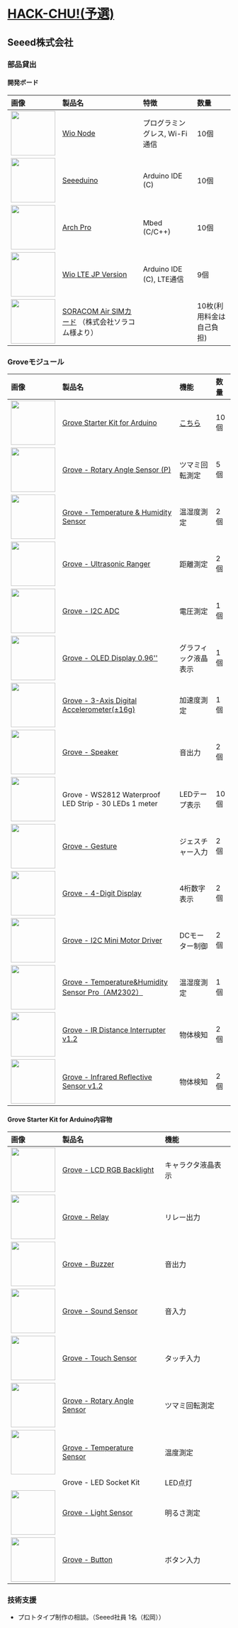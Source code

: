 # [HACK-CHU!(予選)](http://www.ctv.co.jp/hackathon2018/)

## Seeed株式会社

### 部品貸出

#### 開発ボード

|画像|製品名|特徴|数量|
|:--|:--|:--|:--|
|<img src="https://statics3.seeedstudio.com/seeed/img/2016-06/SqOcKOIx7VWCSQYTBcR5pDyz.jpg" width="100">|[Wio Node](https://www.seeedstudio.com/Wio-Node-p-2637.html)|プログラミングレス, Wi-Fi通信|10個|
|<img src="https://statics3.seeedstudio.com/images/product/102010026%201.jpg" width="100">|[Seeeduino](https://www.seeedstudio.com/Seeeduino-V4.2-p-2517.html)|Arduino IDE (C)|10個|
|<img src="https://statics3.seeedstudio.com/images/product/arch%20pro.jpg" width="100">|[Arch Pro](https://www.seeedstudio.com/Arch-Pro-p-1677.html)|Mbed (C/C++)|10個|
|<img src="https://soracom.jp/img/products_wio_lte.png" width="100">|[Wio LTE JP Version](https://soracom.jp/products/wio_lte/)|Arduino IDE (C), LTE通信|9個|
|<img src="https://soracom.jp/img/products_sim.png" width="100">|[SORACOM Air SIMカード](https://soracom.jp/services/air/cellular/) （株式会社ソラコム様より）||10枚(利用料金は自己負担)|

### Groveモジュール

|画像|製品名|機能|数量|
|:--|:--|:--|:--|
|<img src="https://statics3.seeedstudio.com/product/Grove%20Starter%20Kit%20V3_03.jpg" width="100">|[Grove Starter Kit for Arduino](https://www.seeedstudio.com/Grove-Starter-Kit-for-Arduino-p-1855.html)|[こちら](https://gist.github.com/matsujirushi/c876da75257da4ece1f743274668f6dd#grove-starter-kit-for-arduino内容物)|10個|
|<img src="https://statics3.seeedstudio.com/images/product/GroveRotaryP.jpg" width="100">|[Grove - Rotary Angle Sensor (P)](https://www.seeedstudio.com/Grove-Rotary-Angle-Sensor%28P%29-p-1242.html)|ツマミ回転測定|5個|
|<img src="https://statics3.seeedstudio.com/images/101020011%201.jpg" width="100">|[Grove - Temperature & Humidity Sensor](https://www.seeedstudio.com/Grove-Temperature-%26-Humidity-Sensor-p-745.html)|温湿度測定|2個|
|<img src="https://statics3.seeedstudio.com/seeed/img/2016-09/kIyY21sbC6ct7JYzCWf1mAPs.jpg" width="100">|[Grove - Ultrasonic Ranger](https://www.seeedstudio.com/Grove-Ultrasonic-Ranger-p-960.html)|距離測定|2個|
|<img src="https://statics3.seeedstudio.com/images/103020013%201.jpg" width="100">|[Grove - I2C ADC](https://www.seeedstudio.com/Grove-I2C-ADC-p-1580.html)|電圧測定|1個|
|<img src="https://statics3.seeedstudio.com/seeed/img/2016-09/RfiiaySPfAWrtPqmFhC1Co4u.jpg" width="100">|[Grove - OLED Display 0.96''](https://www.seeedstudio.com/Grove-OLED-Display-0.96%22-p-781.html)|グラフィック液晶表示|1個|
|<img src="https://statics3.seeedstudio.com/images/101020054%201.jpg" width="100">|[Grove - 3-Axis Digital Accelerometer(±16g)](https://www.seeedstudio.com/Grove-3-Axis-Digital-Accelerometer%28%C2%B116g%29-p-1156.html)|加速度測定|1個|
|<img src="https://statics3.seeedstudio.com/images/product/Grove%20Speaker.jpg" width="100">|[Grove - Speaker](https://www.seeedstudio.com/Grove-Speaker-p-1445.html)|音出力|2個|
|<img src="https://statics3.seeedstudio.com/images/product/Waterproof%20Flexi-Strip%20144%20LED.jpg" width="100">|Grove - WS2812 Waterproof LED Strip - 30 LEDs 1 meter|LEDテープ表示|10個|
|<img src="https://statics3.seeedstudio.com/seeed/img/2016-08/5dxWtS1rxWLzukUaHBvGoIG9.jpg" width="100">|[Grove - Gesture](https://www.seeedstudio.com/Grove-Gesture%EF%BC%88PAJ7620U2%EF%BC%89-p-2463.html)|ジェスチャー入力|2個|
|<img src="https://statics3.seeedstudio.com/images/product/4-Digital%20Display.jpg" width="100">|[Grove - 4-Digit Display](https://www.seeedstudio.com/Grove-4-Digit-Display-p-1198.html)|4桁数字表示|2個|
|<img src="https://statics3.seeedstudio.com/images/product/105020010%202.jpg" width="100">|[Grove - I2C Mini Motor Driver](https://www.seeedstudio.com/Grove-I2C-Mini-Motor-Driver-p-2508.html)|DCモーター制御|2個|
|<img src="https://statics3.seeedstudio.com/images/101020019%201.jpg" width="100">|[Grove - Temperature&Humidity Sensor Pro（AM2302）](https://www.seeedstudio.com/Grove-Temperature%26Humidity-Sensor-Pro%EF%BC%88AM2302%EF%BC%89-p-838.html)|温湿度測定|1個|
|<img src="https://statics3.seeedstudio.com/seeed/img/2016-11/OJJdPyilNKzdBtk5It5klZse.jpg" width="100">|[Grove - IR Distance Interrupter v1.2](https://www.seeedstudio.com/Grove-IR-Distance-Interrupter-v1.2-p-2767.html)|物体検知|2個|
|<img src="https://statics3.seeedstudio.com/seeed/img/2017-01/mKHwWAvntUZM5MoCiEaDJRSb.jpg" width="100">|[Grove - Infrared Reflective Sensor v1.2](https://www.seeedstudio.com/Grove-Infrared-Reflective-Sensor-v1.2-p-2791.html)|物体検知|2個|


#### Grove Starter Kit for Arduino内容物

|画像|製品名|機能|
|:--|:--|:--|
|<img src="https://statics3.seeedstudio.com/images/104030001%201.jpg" width="100">|[Grove - LCD RGB Backlight](https://www.seeedstudio.com/Grove-LCD-RGB-Backlight-p-1643.html)|キャラクタ液晶表示|
|<img src="https://statics3.seeedstudio.com/images/1030200051.jpg" width="100">|[Grove - Relay](https://www.seeedstudio.com/Grove-Relay-p-769.html)|リレー出力|
|<img src="https://statics3.seeedstudio.com/images/107020000%201.jpg" width="100">|[Grove - Buzzer](https://www.seeedstudio.com/Grove-Buzzer-p-768.html)|音出力|
|<img src="https://statics3.seeedstudio.com/images/101020023%201.jpg" width="100">|[Grove - Sound Sensor](https://www.seeedstudio.com/Grove-Sound-Sensor-p-752.html)|音入力|
|<img src="https://statics3.seeedstudio.com/images/101020037%201.jpg" width="100">|[Grove - Touch Sensor](https://www.seeedstudio.com/Grove-Touch-Sensor-p-747.html)|タッチ入力|
|<img src="https://statics3.seeedstudio.com/images/101020017%201.jpg" width="100">|[Grove - Rotary Angle Sensor](https://www.seeedstudio.com/Grove-Rotary-Angle-Sensor-p-770.html)|ツマミ回転測定|
|<img src="https://statics3.seeedstudio.com/images/101020015%201.jpg" width="100">|[Grove - Temperature Sensor](https://www.seeedstudio.com/Grove-Temperature-Sensor-p-774.html)|温度測定|
||Grove - LED Socket Kit|LED点灯|
|<img src="https://statics3.seeedstudio.com/seeed/img/2016-10/PO8B7QD0XnLNChGoGZiQ9G3d.jpg" width="100">|[Grove - Light Sensor](https://www.seeedstudio.com/Grove-Light-Sensor-v1.2-p-2727.html)|明るさ測定|
|<img src="https://statics3.seeedstudio.com/images/product/bgpushb1.jpg" width="100">|[Grove - Button](https://www.seeedstudio.com/Grove-Button-p-766.html)|ボタン入力|

### 技術支援

* プロトタイプ制作の相談。（Seeed社員 1名（松岡））
